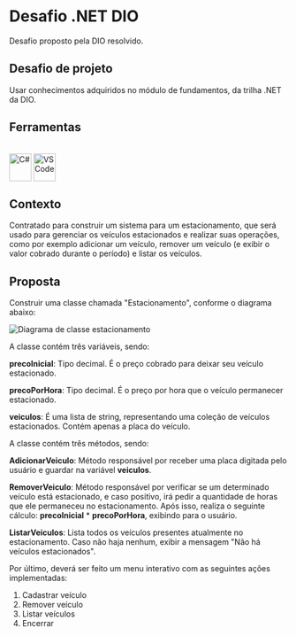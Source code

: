 # Desafio .NET DIO
Desafio proposto pela DIO resolvido.

## Desafio de projeto
Usar conhecimentos adquiridos no módulo de fundamentos, da trilha .NET da DIO.

## Ferramentas
<div style="display: inline_block"><br>
  <img align="center" alt="C#" height="50" width="40" src="https://github.com/user-attachments/assets/c2146a3d-f568-4ae4-9697-74b443714f07">
  <img align="center" alt="VSCode" height="50" width="40" src="https://img.icons8.com/?size=100&id=0OQR1FYCuA9f&format=png&color=000000">

</div>

## Contexto
Contratado para construir um sistema para um estacionamento, que será usado para gerenciar os veículos estacionados e realizar suas operações, como por exemplo adicionar um veículo, remover um veículo (e exibir o valor cobrado durante o período) e listar os veículos.

## Proposta
Construir uma classe chamada "Estacionamento", conforme o diagrama abaixo:

![Diagrama de classe estacionamento](diagrama_classe_estacionamento.png)

A classe contém três variáveis, sendo:

**precoInicial**: Tipo decimal. É o preço cobrado para deixar seu veículo estacionado.

**precoPorHora**: Tipo decimal. É o preço por hora que o veículo permanecer estacionado.

**veiculos**: É uma lista de string, representando uma coleção de veículos estacionados. Contém apenas a placa do veículo.

A classe contém três métodos, sendo:

**AdicionarVeiculo**: Método responsável por receber uma placa digitada pelo usuário e guardar na variável **veiculos**.

**RemoverVeiculo**: Método responsável por verificar se um determinado veículo está estacionado, e caso positivo, irá pedir a quantidade de horas que ele permaneceu no estacionamento. Após isso, realiza o seguinte cálculo: **precoInicial** * **precoPorHora**, exibindo para o usuário.

**ListarVeiculos**: Lista todos os veículos presentes atualmente no estacionamento. Caso não haja nenhum, exibir a mensagem "Não há veículos estacionados".

Por último, deverá ser feito um menu interativo com as seguintes ações implementadas:
1. Cadastrar veículo
2. Remover veículo
3. Listar veículos
4. Encerrar



